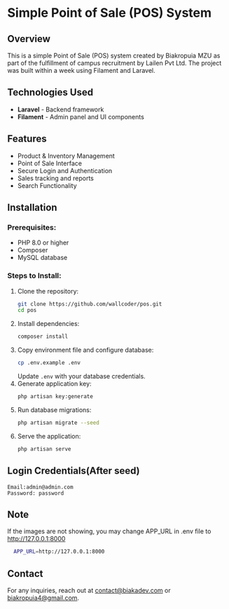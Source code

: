 # Simple Point of Sale (POS) System

## Overview
This is a simple Point of Sale (POS) system created by Biakropuia MZU as part of the fulfillment of campus recruitment by Lailen Pvt Ltd. The project was built within a week using Filament and Laravel.



## Technologies Used
- **Laravel** - Backend framework
- **Filament** - Admin panel and UI components

## Features
- Product & Inventory Management
- Point of Sale Interface
- Secure Login and Authentication
- Sales tracking and reports
- Search Functionality


## Installation
### Prerequisites:
- PHP 8.0 or higher
- Composer
- MySQL database

### Steps to Install:
1. Clone the repository:
   ```sh
   git clone https://github.com/wallcoder/pos.git
   cd pos
   ```
2. Install dependencies:
   ```sh
   composer install
   ```
3. Copy environment file and configure database:
   ```sh
   cp .env.example .env
   ```
   Update `.env` with your database credentials.
4. Generate application key:
   ```sh
   php artisan key:generate
   ```
5. Run database migrations:
   ```sh
   php artisan migrate --seed
   ```
6. Serve the application:
   ```sh
   php artisan serve
   ```
## Login Credentials(After seed)
    Email:admin@admin.com 
    Password: password

## Note
 If the images are not showing, you may change APP_URL in .env file to http://127.0.0.1:8000
 ```sh
   APP_URL=http://127.0.0.1:8000
   ```





## Contact
For any inquiries, reach out at contact@biakadev.com or biakropuia4@gmail.com.

